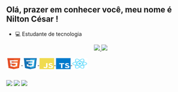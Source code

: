 ## Olá, prazer em conhecer você, meu nome é Nilton César !

- 💻 Estudante de tecnologia


<div align="center">
  <a href="https://github.com/niltoncesar3">
  <img height="180em" src="https://github-readme-stats.vercel.app/api?username=niltoncesar3&show_icons=true&theme=dracula&include_all_commits=true&count_private=true"/>
  <img height="180em" src="https://github-readme-stats.vercel.app/api/top-langs/?username=niltoncesar3&layout=compact&langs_count=7&theme=dracula"/>
</div>

<div style="display: inline_block"><br>
  <img align="center" alt="Nilton-HTML" height="30" width="40" src="https://raw.githubusercontent.com/devicons/devicon/master/icons/html5/html5-original.svg">
  <img align="center" alt="Nilton-CSS" height="30" width="40" src="https://raw.githubusercontent.com/devicons/devicon/master/icons/css3/css3-original.svg">
  <img align="center" alt="Nilton-Js" height="30" width="40" src="https://raw.githubusercontent.com/devicons/devicon/master/icons/javascript/javascript-plain.svg">
  <img align="center" alt="Nilton-Ts" height="30" width="40" src="https://raw.githubusercontent.com/devicons/devicon/master/icons/typescript/typescript-plain.svg">
  <img align="center" alt="Nilton-React" height="30" width="40" src="https://raw.githubusercontent.com/devicons/devicon/master/icons/react/react-original.svg">
</div>

##

  <div>
    <a href="https://www.instagram.com/n__cesar/" target="_blank"><img src="https://img.shields.io/badge/-Instagram-%23E4405F?style=for-the-badge&logo=instagram&logoColor=white" target="_blank"></a>
    <a href="https://www.linkedin.com/in/nilton-c%C3%A9sar-94b42222b/" target="_blank"><img src="https://img.shields.io/badge/-LinkedIn-%230077B5?style=for-the-badge&logo=linkedin&logoColor=white" target="_blank"></a>
    <a href="https://www.facebook.com/nilton.cesar.940" target="_blank"><img src="https://img.shields.io/badge/Facebook-1877F2?style=for-the-badge&logo=facebook&logoColor=white" target="_blank"><a/>
    
  </div>
  
  
